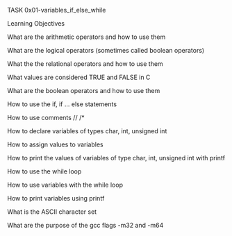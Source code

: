 
TASK  0x01-variables_if_else_while

Learning Objectives 

What are the arithmetic operators and how to use them

What are the logical operators (sometimes called boolean operators)

What the the relational operators and how to use them

What values are considered TRUE and FALSE in C

What are the boolean operators and how to use them

How to use the if, if ... else statements

How to use comments // /*

How to declare variables of types char, int, unsigned int

How to assign values to variables

How to print the values of variables of type char, int, unsigned int with printf

How to use the while loop

How to use variables with the while loop

How to print variables using printf

What is the ASCII character set

What are the purpose of the gcc flags -m32 and -m64

